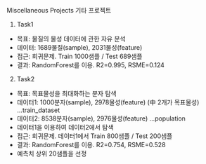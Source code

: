 Miscellaneous Projects 기타 프로젝트  

1. Task1  
- 목표: 물질의 물성 데이터에 관한 자유 분석  
- 데이터: 1689물질(sample), 2031물성(feature)  
- 접근: 회귀문제. Train 1000샘플 / Test 689샘플  
- 결과: RandomForest를 이용. R2=0.995, RSME=0.124  

2. Task2  
- 목표: 목표물성을 최대화하는 분자 탐색  
- 데이터1: 1000분자(sample), 2978물성(feature) (中 2개가 목표물성) ...train_dataset  
- 데이터2: 8538분자(sample), 2976물성(feature) ...population  
- 데이터1을 이용하여 데이터2에서 탐색  
- 접근: 회귀문제. 데이터1에서 Train 800샘플 / Test 200샘플  
- 결과: RandomForest를 이용. R2=0.754, RSME=0.528  
- 예측치 상위 20샘플을 선정  
